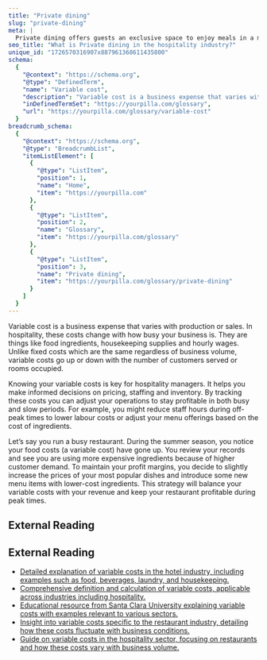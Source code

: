 ```yaml
---
title: "Private dining"
slug: "private-dining"
meta: |
  Private dining offers guests an exclusive space to enjoy meals in a more intimate setting, often with personalised service, ideal for special occasions or business meetings.
seo_title: "What is Private dining in the hospitality industry?"
unique_id: "1726570316907x887961368611435800"
schema:
  {
    "@context": "https://schema.org",
    "@type": "DefinedTerm",
    "name": "Variable cost",
    "description": "Variable cost is a business expense that varies with production or sales. In hospitality, these costs change with how busy your business is. They are things like food ingredients, housekeeping supplies and hourly wages. Unlike fixed costs which are the same regardless of business volume, variable costs go up or down with the number of customers served or rooms occupied.",
    "inDefinedTermSet": "https://yourpilla.com/glossary",
    "url": "https://yourpilla.com/glossary/variable-cost"
  }
breadcrumb_schema:
  {
    "@context": "https://schema.org",
    "@type": "BreadcrumbList",
    "itemListElement": [
      {
        "@type": "ListItem",
        "position": 1,
        "name": "Home",
        "item": "https://yourpilla.com"
      },
      {
        "@type": "ListItem",
        "position": 2,
        "name": "Glossary",
        "item": "https://yourpilla.com/glossary"
      },
      {
        "@type": "ListItem",
        "position": 3,
        "name": "Private dining",
        "item": "https://yourpilla.com/glossary/private-dining"
      }
    ]
  }
---
```


Variable cost is a business expense that varies with production or sales. In hospitality, these costs change with how busy your business is. They are things like food ingredients, housekeeping supplies and hourly wages. Unlike fixed costs which are the same regardless of business volume, variable costs go up or down with the number of customers served or rooms occupied.

Knowing your variable costs is key for hospitality managers. It helps you make informed decisions on pricing, staffing and inventory. By tracking these costs you can adjust your operations to stay profitable in both busy and slow periods. For example, you might reduce staff hours during off-peak times to lower labour costs or adjust your menu offerings based on the cost of ingredients.

Let’s say you run a busy restaurant. During the summer season, you notice your food costs (a variable cost) have gone up. You review your records and see you are using more expensive ingredients because of higher customer demand. To maintain your profit margins, you decide to slightly increase the prices of your most popular dishes and introduce some new menu items with lower-cost ingredients. This strategy will balance your variable costs with your revenue and keep your restaurant profitable during peak times.

## External Reading



## External Reading

*   [Detailed explanation of variable costs in the hotel industry, including examples such as food, beverages, laundry, and housekeeping.](https://catalaconsulting.co.uk/hotel-variable-costs/#:~:text=Definition%20of%20variable%20costs,-First%2C%20let's%20define)
*   [Comprehensive definition and calculation of variable costs, applicable across industries including hospitality.](https://www.investopedia.com/terms/v/variablecost.asp#:~:text=Key%20Takeaways-,A%20variable%20cost%20is%20an%20expense%20that%20changes%20in%20proportion,sales%20decrease%2C%20variable%20costs%20decrease.)
*   [Educational resource from Santa Clara University explaining variable costs with examples relevant to various sectors.](https://www.scu.edu/media/mobi/Fixed-and-Variable-Costs.pdf)
*   [Insight into variable costs specific to the restaurant industry, detailing how these costs fluctuate with business conditions.](https://www.eposnow.com/us/resources/variable-costs-for-a-restaurant/#:~:text=Examples%20of%20variable%20expenses%20in,and%20condition%20of%20the%20building.)
*   [Guide on variable costs in the hospitality sector, focusing on restaurants and how these costs vary with business volume.](https://nory.ai/blog/guide-to-restaurant-fixed-and-variable-costs/#:~:text=What%20are%20variable%20costs%20in,the%20cost%20of%20goods%20sold\))
